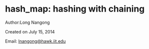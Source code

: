 hash_map: hashing with chaining
===============================

Author:Long Nangong

Created on July 15, 2014

Email: lnangong@hawk.iit.edu
